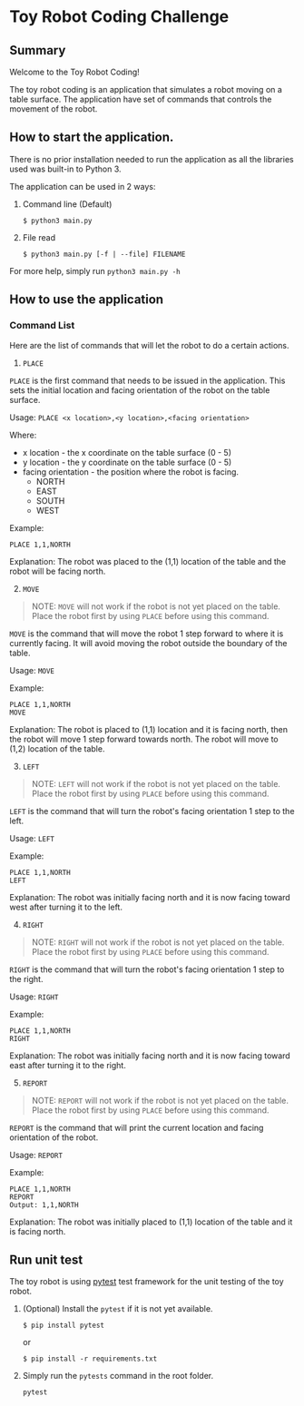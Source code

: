 # Toy Robot Coding Challenge

## Summary

Welcome to the Toy Robot Coding!

The toy robot coding is an application that simulates a robot moving on a table surface. The application have set of commands that controls the movement of the robot.

## How to start the application.

There is no prior installation needed to run the application as all the libraries used was built-in to Python 3. 

The application can be used in 2 ways:

1. Command line (Default)

    `$ python3 main.py`

2. File read

    `$ python3 main.py [-f | --file] FILENAME`

For more help, simply run `python3 main.py -h`

## How to use the application

### Command List

Here are the list of commands that will let the robot to do a certain actions.

1. `PLACE`

`PLACE` is the first command that needs to be issued in the application. This sets the initial location and facing orientation of the robot on the table surface.

Usage: `PLACE <x location>,<y location>,<facing orientation>`

Where:
- x location - the x coordinate on the table surface (0 - 5)
- y location - the y coordinate on the table surface (0 - 5)
- facing orientation - the position where the robot is facing.
    - NORTH
    - EAST
    - SOUTH
    - WEST

Example:

```
PLACE 1,1,NORTH
```

Explanation: The robot was placed to the (1,1) location of the table and the robot will be facing north.

2. `MOVE`

> NOTE: `MOVE` will not work if the robot is not yet placed on the table. Place the robot first by using `PLACE` before using this command.

`MOVE` is the command that will move the robot 1 step forward to where it is currently facing. It will avoid moving the robot outside the boundary of the table.

Usage: `MOVE`

Example:

 ```
 PLACE 1,1,NORTH
 MOVE
 ```

Explanation: The robot is placed to (1,1) location and it is facing north, then the robot will move 1 step forward towards north. The robot will move to (1,2) location of the table.

3. `LEFT`

> NOTE: `LEFT` will not work if the robot is not yet placed on the table. Place the robot first by using `PLACE` before using this command.

`LEFT` is the command that will turn the robot's facing orientation 1 step to the left.

Usage: `LEFT`

Example:

```
PLACE 1,1,NORTH
LEFT
```

Explanation: The robot was initially facing north and it is now facing toward west after turning it to the left.


4. `RIGHT`

> NOTE: `RIGHT` will not work if the robot is not yet placed on the table. Place the robot first by using `PLACE` before using this command.

`RIGHT` is the command that will turn the robot's facing orientation 1 step to the right.

Usage: `RIGHT`

Example:

```
PLACE 1,1,NORTH
RIGHT
```

Explanation: The robot was initially facing north and it is now facing toward east after turning it to the right.

5. `REPORT`

> NOTE: `REPORT` will not work if the robot is not yet placed on the table. Place the robot first by using `PLACE` before using this command.

`REPORT` is the command that will print the current location and facing orientation of the robot.

Usage: `REPORT`

Example:

```
PLACE 1,1,NORTH
REPORT
Output: 1,1,NORTH
```

Explanation: The robot was initially placed to (1,1) location of the table and it is facing north.

## Run unit test

The toy robot is using [pytest](https://docs.pytest.org) test framework for the unit testing of the toy robot.

1. (Optional) Install the `pytest` if it is not yet available.

    `$ pip install pytest`

    or

    `$ pip install -r requirements.txt`

2. Simply run the `pytests` command in the root folder.

    `pytest`
